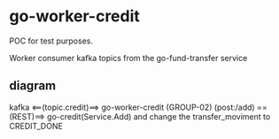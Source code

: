 # go-worker-credit

POC for test purposes.

Worker consumer kafka topics from the go-fund-transfer service

## diagram

kafka <==(topic.credit)==> go-worker-credit (GROUP-02) (post:/add) ==(REST)==> go-credit(Service.Add) and change the transfer_moviment to CREDIT_DONE
